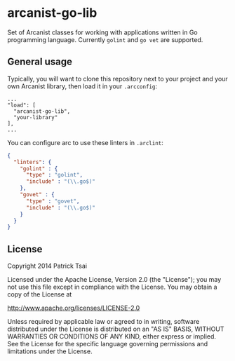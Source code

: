 arcanist-go-lib
===================

Set of Arcanist classes for working with applications written in Go programming language. Currently `golint` and `go vet` are supported.

## General usage

Typically, you will want to clone this repository next to your project and your
own Arcanist library, then load it in your `.arcconfig`:

```
...
"load": [
  "arcanist-go-lib",
  "your-library"
],
...
```

You can configure arc to use these linters in `.arclint`:

```json
{
  "linters": {
    "golint" : {
      "type" : "golint",
      "include" : "(\\.go$)"
    },
    "govet" : {
      "type" : "govet",
      "include" : "(\\.go$)"
    }
  }
}
```

## License

Copyright 2014 Patrick Tsai

Licensed under the Apache License, Version 2.0 (the "License");
you may not use this file except in compliance with the License.
You may obtain a copy of the License at

http://www.apache.org/licenses/LICENSE-2.0

Unless required by applicable law or agreed to in writing, software
distributed under the License is distributed on an "AS IS" BASIS,
WITHOUT WARRANTIES OR CONDITIONS OF ANY KIND, either express or implied.
See the License for the specific language governing permissions and
limitations under the License.
